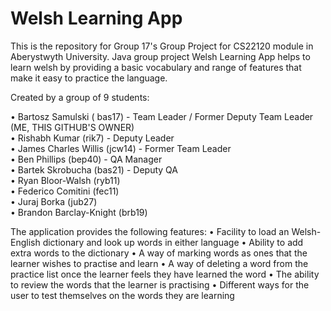 # Welsh Learning App
This is the repository for Group 17's Group Project for CS22120 module in Aberystwyth University.
Java group project Welsh Learning App helps to learn welsh by providing a basic vocabulary and range of features that make it easy to practice the language.

Created by a group of 9 students:

• Bartosz Samulski ( bas17) - Team Leader / Former Deputy Team Leader (ME, THIS GITHUB'S OWNER) <br />
• Rishabh Kumar (rik7) - Deputy Leader <br /> 
• James Charles Willis (jcw14) - Former Team Leader <br />
• Ben Phillips (bep40) - QA Manager <br />
• Bartek Skrobucha (bas21) - Deputy QA <br />
• Ryan Bloor-Walsh (ryb11) <br />
• Federico Comitini (fec11) <br />
• Juraj Borka (jub27) <br />
• Brandon Barclay-Knight (brb19) <br />

The application provides the following features:
• Facility to load an Welsh-English dictionary and look up words in either language
• Ability to add extra words to the dictionary
• A way of marking words as ones that the learner wishes to practise and learn
• A way of deleting a word from the practice list once the learner feels they have learned the word
• The ability to review the words that the learner is practising
• Different ways for the user to test themselves on the words they are learning
